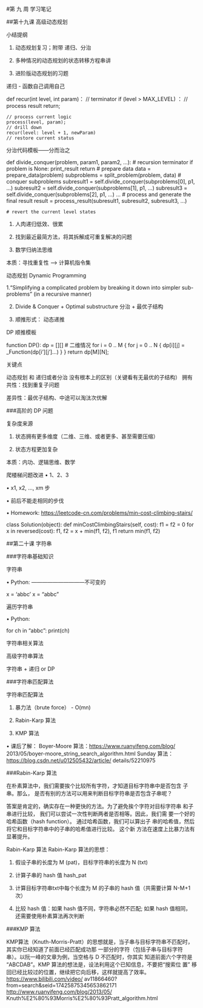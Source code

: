 #第 九 周  学习笔记

##第十九课   高级动态规划


小结提纲
1. 动态规划复习；附带 递归、分治

2. 多种情况的动态规划的状态转移方程串讲

3. 进阶版动态规划的习题

递归 - 函数自己调用自己

def recur(int level, int param)：
    // terminator 
    if (level > MAX_LEVEL) ：
        // process result 
        return; 

    // process current logic 
    process(level, param); 
    // drill down 
    recur(level: level + 1, newParam)
    // restore current status 



分治代码模板——分而治之

def divide_conquer(problem, param1, param2, ...): 
    # recursion terminator 
    if problem is None: 
        print_result 
        return 
    # prepare data 
    data = prepare_data(problem) 
    subproblems = split_problem(problem, data) 
    # conquer subproblems 
    subresult1 = self.divide_conquer(subproblems[0], p1, ...) 
    subresult2 = self.divide_conquer(subproblems[1], p1, ...) 
    subresult3 = self.divide_conquer(subproblems[2], p1, ...) 
    … 
    # process and generate the final result 
    result = process_result(subresult1, subresult2, subresult3, …) 
 
    # revert the current level states


 
1. 人肉递归低效、很累

2. 找到最近最简方法，将其拆解成可重复解决的问题

3. 数学归纳法思维

本质：寻找重复性 —> 计算机指令集



动态规划 Dynamic Programming

1.“Simplifying a complicated problem by breaking it down into 
simpler sub-problems” 
(in a recursive manner)

2. Divide & Conquer + Optimal substructure 
 分治 + 最优子结构

3. 顺推形式： 动态递推


DP 顺推模板

function DP(): 
    dp = [][] # ⼆维情况 
    for i = 0 .. M { 
        for j = 0 .. N { 
        dp[i][j] = _Function(dp[i’][j’]…) 
        } 
    } 
    return dp[M][N];


关键点

动态规划 和 递归或者分治 没有根本上的区别（关键看有无最优的子结构） 
拥有共性：找到重复子问题

差异性：最优子结构、中途可以淘汰次优解




###高阶的 DP 问题

复杂度来源

1. 状态拥有更多维度（二维、三维、或者更多、甚至需要压缩）

2. 状态方程更加复杂

本质：内功、逻辑思维、数学


爬楼梯问题改进
• 1、2、3

• x1, x2, …, xm 步

• 前后不能走相同的步伐

• Homework: 
https://leetcode-cn.com/problems/min-cost-climbing-stairs/

class Solution(object):
    def minCostClimbingStairs(self, cost):
        f1 = f2 = 0
        for x in reversed(cost):
            f1, f2 = x + min(f1, f2), f1
        return min(f1, f2)




##第二十课   字符串

###字符串基础知识


字符串

• Python: ——————————不可变的

x = ‘abbc’ 
x = “abbc”

遍历字符串

• Python: 

for ch in “abbc”: 
    print(ch)



 字符串相关算法


 高级字符串算法


 字符串 + 递归 or DP



 ###字符串匹配算法

 字符串匹配算法
 
1. 暴力法（brute force） - O(mn)

2. Rabin-Karp 算法

3. KMP 算法

• 课后了解： 
Boyer-Moore 算法：https://www.ruanyifeng.com/blog/
2013/05/boyer-moore_string_search_algorithm.html 
Sunday 算法：https://blog.csdn.net/u012505432/article/
details/52210975


###Rabin-Karp 算法

在朴素算法中，我们需要挨个比较所有字符，才知道目标字符串中是否包含
子串。那么， 是否有别的方法可以用来判断目标字符串是否包含子串呢？

答案是肯定的，确实存在一种更快的方法。为了避免挨个字符对目标字符串
和子串进行比较， 我们可以尝试一次性判断两者是否相等。因此，我们需
要一个好的哈希函数（hash function）。 通过哈希函数，我们可以算出子
串的哈希值，然后将它和目标字符串中的子串的哈希值进行比较。 这个新
方法在速度上比暴力法有显著提升。

Rabin-Karp 算法
Rabin-Karp 算法的思想：

1. 假设子串的长度为 M (pat)，目标字符串的长度为 N (txt)

2. 计算子串的 hash 值 hash_pat

3. 计算目标字符串txt中每个长度为 M 的子串的 hash 值（共需要计算 N-M+1
次）

4. 比较 hash 值：如果 hash 值不同，字符串必然不匹配; 如果 hash 值相同，
还需要使用朴素算法再次判断




###KMP 算法

KMP算法（Knuth-Morris-Pratt）的思想就是，当子串与目标字符串不匹配时，
其实你已经知道了前面已经匹配成功那 一部分的字符（包括子串与目标字符
串）。以阮一峰的文章为例，当空格与 D 不匹配时，你其实 知道前面六个字符是
“ABCDAB”。KMP 算法的想法是，设法利用这个已知信息，不要把“搜索位
置” 移回已经比较过的位置，继续把它向后移，这样就提高了效率。 
https://www.bilibili.com/video/
av11866460?from=search&seid=17425875345653862171
http://www.ruanyifeng.com/blog/2013/05/
Knuth%E2%80%93Morris%E2%80%93Pratt_algorithm.html
